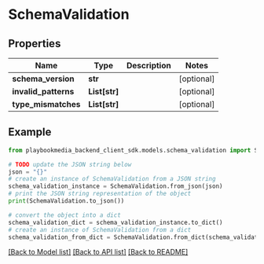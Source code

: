 # SchemaValidation


## Properties

Name | Type | Description | Notes
------------ | ------------- | ------------- | -------------
**schema_version** | **str** |  | [optional] 
**invalid_patterns** | **List[str]** |  | [optional] 
**type_mismatches** | **List[str]** |  | [optional] 

## Example

```python
from playbookmedia_backend_client_sdk.models.schema_validation import SchemaValidation

# TODO update the JSON string below
json = "{}"
# create an instance of SchemaValidation from a JSON string
schema_validation_instance = SchemaValidation.from_json(json)
# print the JSON string representation of the object
print(SchemaValidation.to_json())

# convert the object into a dict
schema_validation_dict = schema_validation_instance.to_dict()
# create an instance of SchemaValidation from a dict
schema_validation_from_dict = SchemaValidation.from_dict(schema_validation_dict)
```
[[Back to Model list]](../README.md#documentation-for-models) [[Back to API list]](../README.md#documentation-for-api-endpoints) [[Back to README]](../README.md)


